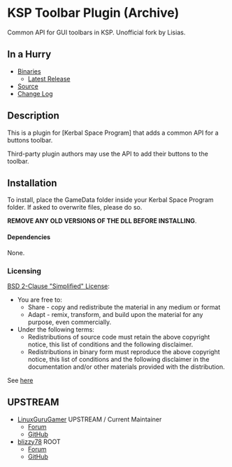 # KSP Toolbar Plugin (Archive)

Common API for GUI toolbars in KSP. Unofficial fork by Lisias.


## In a Hurry

* [Binaries](./Archive)
	* [Latest Release](https://github.com/net-lisias-kspu/ksp_toolbar/releases)
* [Source](https://github.com/net-lisias-kspu/ksp_toolbar)
* [Change Log](./CHANGE_LOG.md)


## Description

This is a plugin for [Kerbal Space Program] that adds a common API for a buttons toolbar.

Third-party plugin authors may use the API to add their buttons to the toolbar.


## Installation

To install, place the GameData folder inside your Kerbal Space Program folder. If asked to overwrite files, please do so.

**REMOVE ANY OLD VERSIONS OF THE DLL BEFORE INSTALLING**.

#### Dependencies

<!-- * [KSP API Extensions/L](https://github.com/net-lisias-ksp/KSPAPIExtensions) -->

None.

### Licensing

[BSD 2-Clause "Simplified" License](https://opensource.org/licenses/BSD-2-Clause):

* You are free to:
	+ Share - copy and redistribute the material in any medium or format
	+ Adapt - remix, transform, and build upon the material for any purpose, even commercially.
* Under the following terms:
	+ Redistributions of source code must retain the above copyright notice, this list of conditions and the following disclaimer.
	+ Redistributions in binary form must reproduce the above copyright notice, this list of conditions and the following disclaimer in the documentation and/or other materials provided with the distribution.

See [here](./LICENSE)


## UPSTREAM

* [LinuxGuruGamer](https://forum.kerbalspaceprogram.com/index.php?/profile/129964-linuxgurugamer/) UPSTREAM / Current Maintainer
	+ [Forum](https://forum.kerbalspaceprogram.com/index.php?/topic/161857-14-toolbar-continued-common-api-for-draggableresizable-buttons-toolbar/&)
	+ [GitHub](https://github.com/linuxgurugamer/ksp_toolbar)
* [blizzy78](https://forum.kerbalspaceprogram.com/index.php?/profile/68543-blizzy78/) ROOT
	+ [Forum](https://forum.kerbalspaceprogram.com/index.php?/topic/54734-120-toolbar-1713-common-api-for-draggableresizable-buttons-toolbar/&)
	+ [GitHub](https://github.com/blizzy78/ksp_toolbar)
